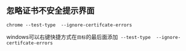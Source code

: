 ## 忽略证书不安全提示界面
```
chrome --test-type  --ignore-certifcate-errors
```

windows可以右键快捷方式在`目标`的最后面添加` --test-type  --ignore-certifcate-errors`